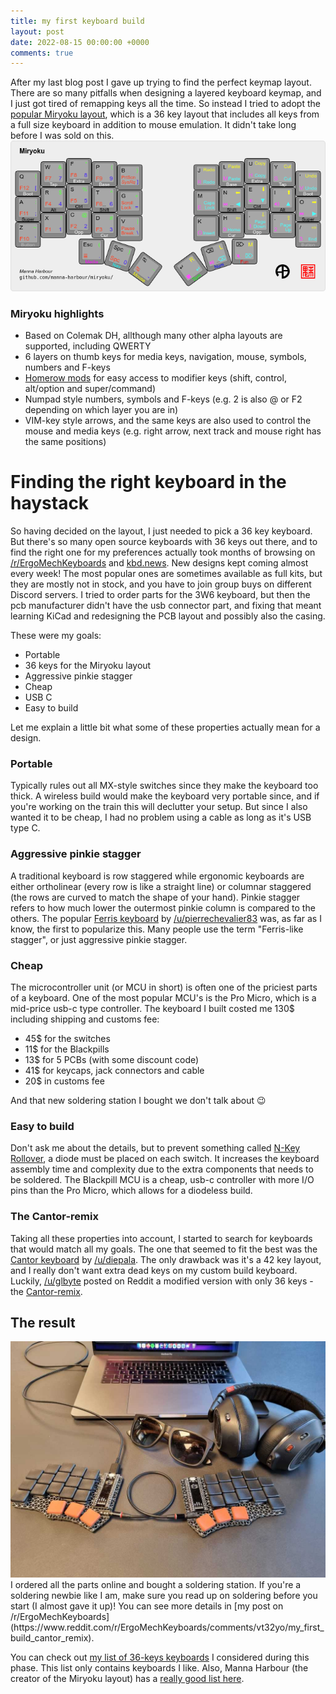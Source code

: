 ```yaml
---
title: my first keyboard build
layout: post
date: 2022-08-15 00:00:00 +0000
comments: true
---
```

After my last blog post I gave up trying to find the perfect keymap layout.
There are so many pitfalls when designing a layered keyboard keymap, and I just
got tired of remapping keys all the time. So instead I tried to adopt the
[popular Miryoku layout](https://github.com/manna-harbour/miryoku), which is a
36 key layout that includes all keys from a full size keyboard in addition to
mouse emulation. It didn't take long before I was sold on this.
![](/uploads/2022/miryoku.png "Miryoku layout")

### Miryoku highlights
* Based on Colemak DH, allthough many other alpha layouts are supported,
  including QWERTY
* 6 layers on thumb keys for media keys, navigation, mouse,
  symbols, numbers and F-keys
* [Homerow mods](https://precondition.github.io/home-row-mods) for easy access
  to modifier keys (shift, control, alt/option and super/command)
* Numpad style numbers, symbols and F-keys (e.g. 2 is also @ or F2 depending on
  which layer you are in)
* VIM-key style arrows, and the same keys are also used to control the mouse
  and media keys (e.g. right arrow, next track and mouse right has the same
  positions)

# Finding the right keyboard in the haystack
So having decided on the layout, I just needed to pick a 36 key keyboard. But
there's so many open source keyboards with 36 keys out there, and to find the
right one for my preferences actually took months of browsing on
[/r/ErgoMechKeyboards](https://www.reddit.com/r/ErgoMechKeyboards) and
[kbd.news](https://kbd.news). New designs kept coming almost every week! The
most popular ones are sometimes available as full kits, but they are mostly not
in stock, and you have to join group buys on different Discord servers. I tried
to order parts for the 3W6 keyboard, but then the pcb manufacturer didn't have
the usb connector part, and fixing that meant learning KiCad and redesigning
the PCB layout and possibly also the casing.

These were my goals:

  - Portable
  - 36 keys for the Miryoku layout
  - Aggressive pinkie stagger
  - Cheap
  - USB C
  - Easy to build

Let me explain a little bit what some of these properties actually mean for a
design.

### Portable
Typically rules out all MX-style switches since they make the keyboard too thick.
A wireless build would make the keyboard very portable since, and if you're working
on the train this will declutter your setup. But since I also wanted it to be cheap,
I had no problem using a cable as long as it's USB type C.

### Aggressive pinkie stagger
A traditional keyboard is row staggered while ergonomic keyboards are either
ortholinear (every row is like a straight line) or columnar staggered (the rows
are curved to match the shape of your hand). Pinkie stagger refers to how much
lower the outermost pinkie column is compared to the others. The popular
[Ferris keyboard](https://github.com/pierrechevalier83/ferris) by
[/u/pierrechevalier83](https://www.reddit.com/user/pierrechevalier83) was, as
far as I know, the first to popularize this. Many people use the term
"Ferris-like stagger", or just aggressive pinkie stagger.

### Cheap
The microcontroller unit (or MCU in short) is often one of the priciest parts of a keyboard.
One of the most popular MCU's is the Pro Micro, which is a mid-price usb-c type controller.
The keyboard I built costed me 130$ including shipping and customs fee:

* 45$ for the switches
* 11$ for the Blackpills
* 13$ for 5 PCBs (with some discount code)
* 41$ for keycaps, jack connectors and cable
* 20$ in customs fee

And that new soldering station I bought we don't talk about :wink:


### Easy to build
Don't ask me about the details, but to prevent something called [N-Key
Rollover](https://www.mechanical-keyboard.org/n-key-rollover-explained), a
diode must be placed on each switch. It increases the keyboard assembly time
and complexity due to the extra components that needs to be soldered. The
Blackpill MCU is a cheap, usb-c controller with more I/O pins than the Pro
Micro, which allows for a diodeless build.

### The Cantor-remix
Taking all these properties into account, I started to search
for keyboards that would match all my goals. The one that seemed
to fit the best was the [Cantor
keyboard](https://github.com/diepala/cantor) by
[/u/diepala](https://www.reddit.com/u/diepala). The only
drawback was it's a 42 key layout, and I really don't want extra
dead keys on my custom build keyboard. Luckily,
[/u/glbyte](https://www.reddit.com/u/glbyte) posted on Reddit a
modified version with only 36 keys - the
[Cantor-remix](https://github.com/nilokr/cantor-remix).

## The result
<img src="/uploads/2022/cantor-remix-first-build.jpg" class="img-thumbnail" />
I ordered all the parts online and bought a soldering station. If you're a
soldering newbie like I am, make sure you read up on soldering before you start
(I almost gave it up)! You can see more details in [my post on
/r/ErgoMechKeyboards](https://www.reddit.com/r/ErgoMechKeyboards/comments/vt32yo/my_first_build_cantor_remix).

You can check out [my list of 36-keys keyboards](/ergomech-keyboards) I
considered during this phase. This list only contains keyboards I like. Also,
Manna Harbour (the creator of the Miryoku layout) has a [really good list
here](https://github.com/stars/manna-harbour/lists/36-keys).
